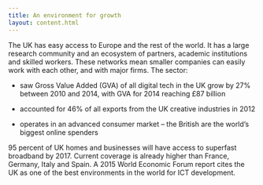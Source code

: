```yaml
---
title: An environment for growth
layout: content.html
---
```


The UK has easy access to Europe and the rest of the world. It has a large research community and an ecosystem of partners, academic institutions and skilled workers. These networks mean smaller companies can easily work with each other, and with major firms. The sector:

* saw Gross Value Added (GVA) of all digital tech in the UK grow by 27% between 2010 and 2014, with GVA for 2014 reaching £87 billion

* accounted for 46% of all exports from the UK creative industries in 2012

* operates in an advanced consumer market – the British are the world’s biggest online spenders

95 percent of UK homes and businesses will have access to superfast broadband by 2017. Current coverage is already higher than France, Germany, Italy and Spain. A 2015 World Economic Forum report cites the UK as one of the best environments in the world for ICT development.